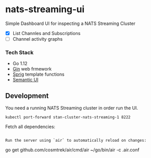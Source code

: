 # nats-streaming-ui

Simple Dashboard UI for inspecting a NATS Streaming Cluster

* [x] List Channles and Subscriptions
* [ ] Channel activity graphs

### Tech Stack

* Go 1.12
* [Gin](https://github.com/Masterminds/sprig) web frmework
* [Sprig](https://github.com/Masterminds/sprig) template functions
* [Semantic UI](https://semantic-ui.com/)

## Development

You need a running NATS Streaming cluster in order run the UI.

```
kubectl port-forward stan-cluster-nats-streaming-1 8222
```

Fetch all dependencies:

```

Run the server using `air` to automatically reload on changes:

```
go get github.com/cosmtrek/air/cmd/air
 ~/go/bin/air -c .air.conf
```
